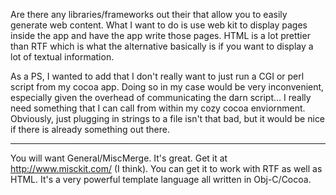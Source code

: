 Are there any libraries/frameworks out their that allow you to easily generate web content.  What I want to do is use web kit to display pages inside the app and have the app write those pages.  HTML is a lot prettier than RTF which is what the alternative basically is if you want to display a lot of textual information.

As a PS, I wanted to add that I don't really want to just run a CGI or perl script from my cocoa app.  Doing so in my case would be very inconvenient, especially given the overhead of communicating the darn script... I really need something that I can call from within my cozy cocoa enviornment.  Obviously, just plugging in strings to a file isn't that bad, but it would be nice if there is already something out there.

----

You will want General/MiscMerge. It's great. Get it at http://www.misckit.com/ (I think). You can get it to work with RTF as well as HTML. It's a very powerful template language all written in Obj-C/Cocoa.
